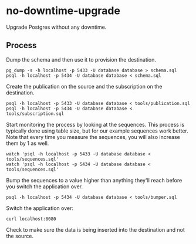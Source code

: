 # no-downtime-upgrade

Upgrade Postgres without any downtime.

## Process

Dump the schema and then use it to provision the destination.

```
pg_dump -s -h localhost -p 5433 -U database database > schema.sql
psql -h localhost -p 5434 -U database database < schema.sql
```

Create the publication on the source and the subscription on the destination.

```
psql -h localhost -p 5433 -U database database < tools/publication.sql
psql -h localhost -p 5434 -U database database < tools/subscription.sql
```

Start monitoring the process by looking at the sequences. This process is
typically done using table size, but for our example sequences work better.
Note that every time you measure the sequences, you will also increase them by 1
as well.

```
watch 'psql -h localhost -p 5433 -U database database < tools/sequences.sql'
watch 'psql -h localhost -p 5434 -U database database < tools/sequences.sql'
```

Bump the sequences to a value higher than anything they'll reach before you
switch the application over.

```
psql -h localhost -p 5434 -U database database < tools/bumper.sql
```

Switch the application over:

```
curl localhost:8080
```

Check to make sure the data is being inserted into the destination and not the
source.
